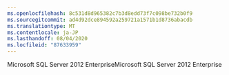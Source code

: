 ```yaml
---
ms.openlocfilehash: 8c531d8d965382c7b3d8edd73f7c098be732b0f9
ms.sourcegitcommit: ad4d92dce894592a259721a1571b1d8736abacdb
ms.translationtype: MT
ms.contentlocale: ja-JP
ms.lasthandoff: 08/04/2020
ms.locfileid: "87633959"
---
```

<span data-ttu-id="7f180-101">Microsoft SQL Server 2012 Enterprise</span><span class="sxs-lookup"><span data-stu-id="7f180-101">Microsoft SQL Server 2012 Enterprise</span></span>
